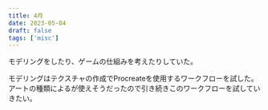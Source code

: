 ```yaml
---
title: 4月
date: 2023-05-04
draft: false
tags: ['misc']
---
```


モデリングをしたり、ゲームの仕組みを考えたりしていた。

モデリングはテクスチャの作成でProcreateを使用するワークフローを試した。アートの種類によるが使えそうだったので引き続きこのワークフローを試していきたい。